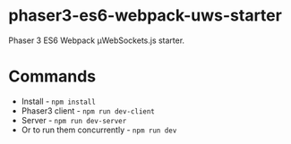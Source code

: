 # phaser3-es6-webpack-uws-starter

Phaser 3 ES6 Webpack µWebSockets.js starter.

# Commands

-   Install - `npm install`
-   Phaser3 client - `npm run dev-client`
-   Server - `npm run dev-server`
-   Or to run them concurrently - `npm run dev`
